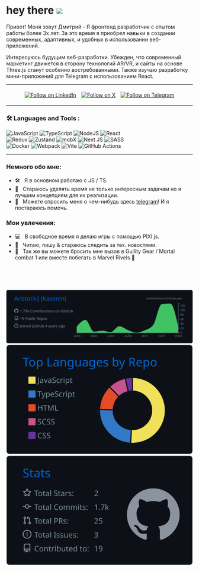 <h1>
  hey there
  <img src="https://media.giphy.com/media/hvRJCLFzcasrR4ia7z/giphy.gif" width="30px"/>
</h1>

<p>
  Привет! Меня зовут Дмитрий - 
  Я фронтенд разработчик с опытом работы более 3х лет. За это время я приобрел навыки в создании современных, адаптивных, и удобных в использовании веб-приложений.  </br>

  Интересуюсь будущим веб-разработки. Убежден, что современный маркетинг движется в сторону технологий AR/VR, и сайты на основе Three.js станут особенно востребованными. Также изучаю разработку мини-приложений для Telegram с использованием React.
</p>

---


<p align="center">
  <a href="https://www.linkedin.com/in/dmitry-kazenin"><img src="https://img.shields.io/badge/Follow%20on%20LinkedIn-0077B5?style=for-the-badge&logo=linkedin&logoColor=white" alt="Follow on LinkedIn" style="height:28px; margin: 5px;"></a>
  <a href="https://x.com/aristockij"><img src="https://img.shields.io/badge/Follow%20on%20X-000000?style=for-the-badge&logo=x&logoColor=white" alt="Follow on X" style="height:28px; margin: 5px;"></a>
  <a href="https://t.me/Kazenin_dev"><img src="https://img.shields.io/badge/Telegram%20-26A5E4?style=flat-square&logo=telegram&logoColor=white" alt="Follow on Telegram" style="height:28px; margin: 5px;"></a>
</p>


---

### :hammer_and_wrench: Languages and Tools :


![JavaScript](https://img.shields.io/badge/JavaScript-F7DF1E?style=for-the-badge&logo=javascript&logoColor=black)
![TypeScript](https://img.shields.io/badge/TypeSctipt-316192?style=for-the-badge&logo=typescript&logoColor=white)
![NodeJS](https://img.shields.io/badge/node.js-6DA55F?style=for-the-badge&logo=node.js&logoColor=white)
![React](https://img.shields.io/badge/react-%2320232a.svg?style=for-the-badge&logo=react&logoColor=%2361DAFB)<br/>
![Redux](https://img.shields.io/badge/redux-%23593d88.svg?style=for-the-badge&logo=redux&logoColor=white) 
![Zustand](https://img.shields.io/badge/Zustand-000000?style=for-the-badge&logoColor=white)
![mobX](https://img.shields.io/badge/mobX-%23593288.svg?style=for-the-badge&logo=mobx&logoColor=white)
![Next JS](https://img.shields.io/badge/Next-black?style=for-the-badge&logo=next.js&logoColor=white)
![SASS](https://img.shields.io/badge/Sass-CC6699?style=for-the-badge&logo=sass&logoColor=white)<br/>
![Docker](https://img.shields.io/badge/Docker-316192?style=for-the-badge&logo=docker&logoColor=white)
![Webpack](https://img.shields.io/badge/webpack-%238DD6F9.svg?style=for-the-badge&logo=webpack&logoColor=black)
![Vite](https://img.shields.io/badge/vite-%23646CFF.svg?style=for-the-badge&logo=vite&logoColor=white)
![GitHub Actions](https://img.shields.io/badge/github%20actions-%ffffff.svg?style=for-the-badge&logo=githubactions&logoColor=#d06398)

---

### Немного обо мне:

- 🛠 &nbsp; Я в основном работаю с JS / TS.
- 🌱 &nbsp; Стараюсь уделять время не только интересным задачам но и лучшим концепциям для их реализации.
- 💬 &nbsp; Можете спросить меня о чем-нибудь здесь [telegram](https://t.me/Kazenin_dev)! И я постараюсь помочь.


### Мои увлечения:

- 💻 &nbsp; В свободное время я делаю игры с помощью PIXI js.
- 📰 &nbsp; Читаю, пишу & стараюсь следить за тех. новостями.
- 🍕 &nbsp; Так же вы можете бросить мне вызов в Guility Gear / Mortal combat 1 или вместе побегать в Marvel Rivels 👀

</br>
</br>
</br>

<p align="center">

  
[![](https://raw.githubusercontent.com/Aristockij/Aristockij/main/profile-summary-card-output/github_dark/0-profile-details.svg)](https://github.com/vn7n24fzkq/github-profile-summary-cards)
[![](https://raw.githubusercontent.com/Aristockij/Aristockij/main/profile-summary-card-output/github_dark/1-repos-per-language.svg)](https://github.com/vn7n24fzkq/github-profile-summary-cards)
[![](https://raw.githubusercontent.com/Aristockij/Aristockij/main/profile-summary-card-output/github_dark/3-stats.svg)](https://github.com/vn7n24fzkq/github-profile-summary-cards) 


</p>
